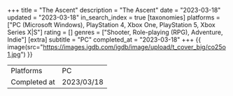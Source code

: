 +++
title = "The Ascent"
description = "The Ascent"
date = "2023-03-18"
updated = "2023-03-18"
in_search_index = true
[taxonomies]
platforms = ["PC (Microsoft Windows), PlayStation 4, Xbox One, PlayStation 5, Xbox Series X|S"]
rating = []
genres = ["Shooter, Role-playing (RPG), Adventure, Indie"]
[extra]
subtitle = "PC"
completed_at = "2023-03-18"
+++
{{ image(src="https://images.igdb.com/igdb/image/upload/t_cover_big/co25o1.jpg") }}

|              |            |
| ------------ | ---------- |
| Platforms    | PC |
| Completed at | 2023/03/18 |

